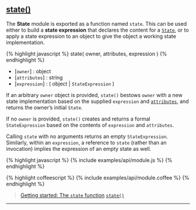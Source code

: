 ## [state()](#module)

The **State** module is exported as a function named `state`. This can be used either to build a **state expression** that declares the content for a [`State`](#state), or to apply a state expression to an object to give the object a working state implementation.

{% highlight javascript %}
state( owner, attributes, expression )
{% endhighlight %}

* [`owner`] : object
* [`attributes`] : string
* [`expression`] : ( object | `StateExpression` )

If an arbitrary `owner` object is provided, `state()` bestows `owner` with a new state implementation based on the supplied `expression` and [`attributes`](#state--attributes), and returns the owner’s initial `State`.

If no `owner` is provided, `state()` creates and returns a formal `StateExpression` based on the contents of `expression` and `attributes`.

Calling `state` with no arguments returns an empty `StateExpression`. Similarly, within an `expression`, a reference to `state` (rather than an invocation) implies the expression of an empty state as well.

{% highlight javascript %}
{% include examples/api/module.js %}
{% endhighlight %}

{% highlight coffeescript %}
{% include examples/api/module.coffee %}
{% endhighlight %}

> [Getting started: The `state` function](/docs/#getting-started--the-state-function)
> [`state()`](/source/#module)

* * *
